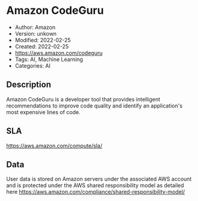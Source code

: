 # Amazon CodeGuru

* Author: Amazon
* Version: unkown
* Modified: 2022-02-25
* Created: 2022-02-25
* <https://aws.amazon.com/codeguru>
* Tags: AI, Machine Learning
* Categories: AI

## Description

Amazon CodeGuru is a developer tool that provides intelligent recommendations to improve code quality and identify an application's most expensive lines of code.

## SLA

https://aws.amazon.com/compute/sla/

## Data

User data is stored on Amazon servers under the associated AWS account and is protected under the AWS shared responsibility model as detailed here https://aws.amazon.com/compliance/shared-responsibility-model/
